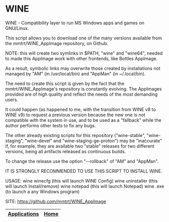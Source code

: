 # WINE

 WINE - Compatibility layer to run MS Windows apps and games on GNU/Linux.
 
 This script allows you to download one of the many versions available from the mmtrt/WINE_AppImage repository, on Github.

 NOTE: this will create two symlinks in $PATH, "wine" and "wine64", needed to made this AppImage work with other frontends, like Bottles AppImage.
 
 As a result, symbolic links may overwrite those created by installations not managed by "AM" (in /usr/local/bin) and "AppMan" (in ~/.local/bin).
 
 The need to create this script is given by the fact that the mmtrt/WINE_AppImage's repository is constantly evolving. The AppImages provided are of high quality and reflect the needs of the most demanding users.
 
 It could happen (as happened to me, with the transition from WINE v8 to WINE v9) to request a previous version because the new one is not compatible with the system in use, and to be used as a "fallback" while the author performs other tests to fix any bugs.
 
 The other already existing scripts for this repository ("wine-stable", "wine-staging", "wine-devel" and "wine-staging-ge-proton") may be "inaccurate" if, for example, they are available two "stable" releases for two different versions, being all artifacts released as continuous builds.

 To change the release use the option "--rollback" of "AM" and "AppMan".
 
 IT IS STRONGLY RECOMMENDED TO USE THIS SCRIPT TO INSTALL WINE.
 
 USAGE: wine winecfg (this will launch WINE Config)
        wine uninstaller (this will launch Install/remove)
        wine notepad (this will launch Notepad)
        wine <program>.exe (to launch a any Windows program)

 SITE: https://github.com/mmtrt/WINE_AppImage

 | [Applications](https://portable-linux-apps.github.io/apps.html) | [Home](https://portable-linux-apps.github.io)
 | --- | --- |
